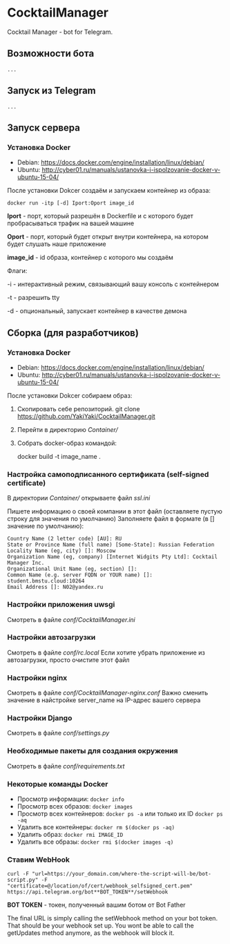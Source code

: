 # CocktailManager
Cocktail Manager - bot for Telegram. 

## Возможности бота

    ...

## Запуск из Telegram

    ...

## Запуск сервера

### Установка Docker

* Debian: https://docs.docker.com/engine/installation/linux/debian/
* Ubuntu: http://cyber01.ru/manuals/ustanovka-i-ispolzovanie-docker-v-ubuntu-15-04/

После установки Dokcer создаём и запускаем контейнер из образа:

    docker run -itp [-d] Iport:Oport image_id
   
   **Iport** - порт, который разрешён в Dockerfile и с которого будет пробрасываться трафик на вашей машине
   
   **Oport** - порт, который будет открыт внутри контейнера, на котором будет слушать наше приложение
   
   **image_id** - id образа, контейнер с которого мы создаём
   
Флаги:

   -i - интерактивный режим, связывающий вашу консоль с контейнером
   
   -t - разрешить tty
   
   -d - опциональный, запускает контейнер в качестве демона
   

## Сборка (для разработчиков)

### Установка Docker

* Debian: https://docs.docker.com/engine/installation/linux/debian/
* Ubuntu: http://cyber01.ru/manuals/ustanovka-i-ispolzovanie-docker-v-ubuntu-15-04/

После установки Dokcer собираем образ:

1. Скопировать себе репозиторий. git clone https://github.com/YakiYaki/CocktailManager.git
2. Перейти в директорию *Container/*
3. Собрать docker-образ командой:

    docker build -t image_name .

### Настройка самоподписанного сертификата (self-signed certificate)

В директории *Container/* открываете файл *ssl.ini*

Пишете информацию о своей компании в этот файл (оставляете пустую строку для значения по умолчанию)
Заполняете файл в формате (в [] значение по умолчанию):

    Country Name (2 letter code) [AU]: RU
    State or Province Name (full name) [Some-State]: Russian Federation
    Locality Name (eg, city) []: Moscow
    Organization Name (eg, company) [Internet Widgits Pty Ltd]: Cocktail Manager Inc.
    Organizational Unit Name (eg, section) []:
    Common Name (e.g. server FQDN or YOUR name) []: student.bmstu.cloud:10264
    Email Address []: N02@yandex.ru

### Настройки приложения uwsgi

Смотреть в файле *conf/CocktailManager.ini*

### Настройки автозагрузки

Смотреть в файле *conf/rc.local*
Если хотите убрать приложение из автозагрузки, просто очистите этот файл

### Настройки nginx

Смотреть в файле *conf/CocktailManager-nginx.conf*
Важно сменить значение в найстройке server_name на IP-адрес вашего сервера

### Настройки Django

Смотреть в файле *conf/settings.py*

### Необходимые пакеты для создания окружения

Смотреть в файле *conf/requirements.txt*

### Некоторые команды Docker

* Просмотр информации: `docker info`
* Просмотр всех образов: `docker images`
* Просмотр всех контейнеров: `docker ps -a` или только их ID `docker ps -aq`
* Удалить все контейнеры: `docker rm $(docker ps -aq)`
* Удалить образ: `docker rmi IMAGE_ID`
* Удалить все образы: `docker rmi $(docker images -q)`

### Ставим WebHook

    curl -F "url=https://your_domain.com/where-the-script-will-be/bot-script.py" -F "certificate=@/location/of/cert/webhook_selfsigned_cert.pem" https://api.telegram.org/bot**BOT_TOKEN**/setWebhook

**BOT TOKEN** - токен, полученный вашим ботом от Bot Father

The final URL is simply calling the setWebhook method on your bot token. That should be your webhook set up. You wont be able to call the getUpdates method anymore, as the webhook will block it.
